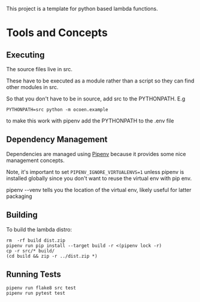 This project is a template for python based lambda functions.

Tools and Concepts
==================

Executing
---------

The source files live in src.

These have to be executed as a module rather than a script so they can find other modules in src.

So that you don't have to be in source, add src to the PYTHONPATH. E.g

    PYTHONPATH=src python -m ocoen.example

to make this work with pipenv add the PYTHONPATH to the .env file

Dependency Management
---------------------

Dependencies are managed using [Pipenv](https://pipenv.readthedocs.io/en/latest/) because it provides some
nice management concepts.

Note, it's important to set `PIPENV_IGNORE_VIRTUALENVS=1` unless pipenv is installed globally since you don't want
to reuse the virtual env with pip env.


pipenv --venv tells you the location of the virtual env, likely useful for latter packaging

Building
--------

To build the lambda distro:

    rm  -rf build dist.zip
    pipenv run pip install --target build -r <(pipenv lock -r)
    cp -r src/* build/
    (cd build && zip -r ../dist.zip *)

Running Tests
-------------

    pipenv run flake8 src test
    pipenv run pytest test

